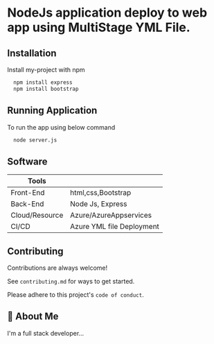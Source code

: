 
# NodeJs application deploy to web app using MultiStage YML File.




## Installation

Install my-project with npm  

```bash
  npm install express
  npm install bootstrap
```
    
## Running Application

To run the app using below command 

```bash
  node server.js
```

## Software

| Tools            |                                                               |
| ----------------- | ------------------------------------------------------------------ |
| Front-End | html,css,Bootstrap|
| Back-End | Node Js, Express |
| Cloud/Resource| Azure/AzureAppservices|
| CI/CD | Azure YML file Deployment |


## Contributing

Contributions are always welcome!

See `contributing.md` for ways to get started.

Please adhere to this project's `code of conduct`.


## 🚀 About Me
I'm a full stack developer...

